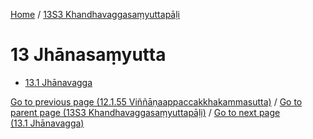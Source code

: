 
[Home](/) / [13S3 Khandhavaggasaṃyuttapāḷi](../13S3.md)

# 13 Jhānasaṃyutta

* [13.1 Jhānavagga](13/13.1.md)

[Go to previous page (12.1.55 Viññāṇaappaccakkhakammasutta)](12/12.1/12.1.55.md) / [Go to parent page (13S3 Khandhavaggasaṃyuttapāḷi)](0.md) / [Go to next page (13.1 Jhānavagga)](13/13.1.md)


